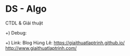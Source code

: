 # DS - Algo
 CTDL & Giải thuật

+) Debug: 

+) Link:
Blog Hùng Lê: https://giaithuatlaptrinh.github.io/ 
		            http://www.giaithuatlaptrinh.com/
